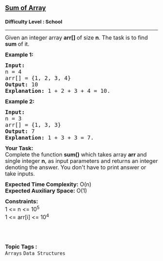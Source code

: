 <h2><a href="https://www.geeksforgeeks.org/problems/sum-of-array2326/1?page=3&difficulty=School,Basic&sortBy=submissions">Sum of Array</a></h2><h3>Difficulty Level : School</h3><hr><div class="problems_problem_content__Xm_eO"><p><span style="font-size: 18px;">Given an integer array <strong>arr[] </strong>of size <strong>n</strong>. The task is to find <strong>sum </strong>of it.</span></p>
<p><span style="font-size: 18px;"><strong>Example 1:</strong></span></p>
<pre><span style="font-size: 18px;"><strong>Input:
</strong>n = 4
arr[] = {1, 2, 3, 4}
<strong>Output:</strong> 10
<strong>Explanation:</strong> 1 + 2 + 3 + 4 = 10.
</span></pre>
<p><span style="font-size: 18px;"><strong>Example 2:</strong></span></p>
<pre><span style="font-size: 18px;"><strong>Input:
</strong>n = 3
arr[] = {1, 3, 3}
<strong>Output:</strong> 7
<strong>Explanation:</strong>&nbsp;1 + 3 + 3 = 7.
</span></pre>
<p><span style="font-size: 18px;"><strong>Your Task:</strong><br>Complete the function <strong>sum()</strong>&nbsp;which takes&nbsp;array&nbsp;<strong>arr&nbsp;</strong>and single&nbsp;integer&nbsp;<strong>n</strong>, as input parameters and returns an integer denoting the answer. You don't have to print answer or take inputs.</span></p>
<p><span style="font-size: 18px;"><strong>Expected Time Complexity:</strong> O(n)<br><strong>Expected Auxiliary Space:</strong>&nbsp;O(1)</span></p>
<p><span style="font-size: 18px;"><strong>Constraints:</strong><br>1 &lt;= n &lt;= 10<sup>5</sup><br>1 &lt;= arr[i] &lt;= 10<sup>4</sup></span></p>
<p>&nbsp;</p></div><br><p><span style=font-size:18px><strong>Topic Tags : </strong><br><code>Arrays</code>&nbsp;<code>Data Structures</code>&nbsp;